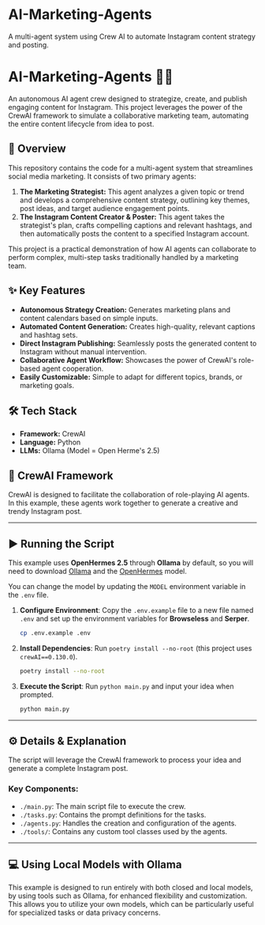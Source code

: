 # AI-Marketing-Agents
A multi-agent system using Crew AI to automate Instagram content strategy and posting.

# AI-Marketing-Agents 🤖✨

An autonomous AI agent crew designed to strategize, create, and publish engaging content for Instagram. This project leverages the power of the CrewAI framework to simulate a collaborative marketing team, automating the entire content lifecycle from idea to post.

## 🚀 Overview

This repository contains the code for a multi-agent system that streamlines social media marketing. It consists of two primary agents:

1.  **The Marketing Strategist:** This agent analyzes a given topic or trend and develops a comprehensive content strategy, outlining key themes, post ideas, and target audience engagement points.
2.  **The Instagram Content Creator & Poster:** This agent takes the strategist's plan, crafts compelling captions and relevant hashtags, and then automatically posts the content to a specified Instagram account.

This project is a practical demonstration of how AI agents can collaborate to perform complex, multi-step tasks traditionally handled by a marketing team.

## ✨ Key Features

* **Autonomous Strategy Creation:** Generates marketing plans and content calendars based on simple inputs.
* **Automated Content Generation:** Creates high-quality, relevant captions and hashtag sets.
* **Direct Instagram Publishing:** Seamlessly posts the generated content to Instagram without manual intervention.
* **Collaborative Agent Workflow:** Showcases the power of CrewAI's role-based agent cooperation.
* **Easily Customizable:** Simple to adapt for different topics, brands, or marketing goals.

## 🛠️ Tech Stack

* **Framework:** CrewAI
* **Language:** Python
* **LLMs:** Ollama (Model = Open Herme's 2.5)


## 🤖 CrewAI Framework

CrewAI is designed to facilitate the collaboration of role-playing AI agents. In this example, these agents work together to generate a creative and trendy Instagram post.

---
## ▶️ Running the Script

This example uses **OpenHermes 2.5** through **Ollama** by default, so you will need to download [Ollama](https://ollama.com/) and the [OpenHermes](https://ollama.com/library/openhermes) model.

You can change the model by updating the `MODEL` environment variable in the `.env` file.

1.  **Configure Environment**: Copy the `.env.example` file to a new file named `.env` and set up the environment variables for **Browseless** and **Serper**.
    ```bash
    cp .env.example .env
    ```

2.  **Install Dependencies**: Run `poetry install --no-root` (this project uses `crewAI==0.130.0`).
    ```bash
    poetry install --no-root
    ```

3.  **Execute the Script**: Run `python main.py` and input your idea when prompted.
    ```bash
    python main.py
    ```

---
## ⚙️ Details & Explanation

The script will leverage the CrewAI framework to process your idea and generate a complete Instagram post.

### Key Components:
* `./main.py`: The main script file to execute the crew.
* `./tasks.py`: Contains the prompt definitions for the tasks.
* `./agents.py`: Handles the creation and configuration of the agents.
* `./tools/`: Contains any custom tool classes used by the agents.

---
## 💻 Using Local Models with Ollama

This example is designed to run entirely with both closed and local models, by using tools such as Ollama, for enhanced flexibility and customization. This allows you to utilize your own models, which can be particularly useful for specialized tasks or data privacy concerns.
